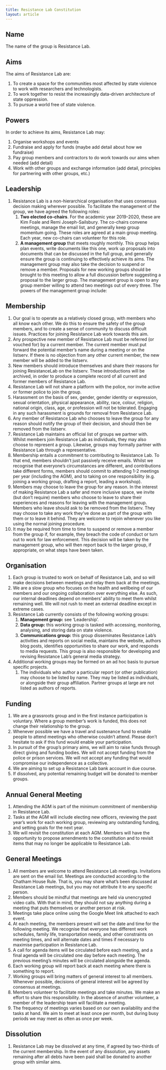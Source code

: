 ```yaml
---
title: Resistance Lab Constitution
layout: article
---
```


## Name

The name of the group is Resistance Lab.

## Aims

The aims of Resistance Lab are: 

1. To create a space for the communities most affected by state violence to work with researchers and technologists.
1. To work together to resist the increasingly data-driven architecture of state oppression.
1. To pursue a world free of state violence.

## Powers

In order to achieve its aims, Resistance Lab may:

1. Organise workshops and events
1. Fundraise and apply for funds (maybe add detail about how we fundraise)
1. Pay group members and contractors to do work towards our aims when needed (add detail)
1. Work with other groups and exchange information (add detail, principles for partnering with other groups, etc.)

## Leadership

1. Resistance Lab is a non-hierarchical organisation that uses consensus decision making
wherever possible. To facilitate the management of the group, we have agreed the following roles:
    1. **Two elected co-chairs**. For the academic year 2019-2020, these are Kim Foale and Remi Joseph-Sailsbury. The co-chairs convene meetings, manage the email list, and generally keep group momentum going. These roles are agreed at a main group meeting. Each year, new co-chairs can volunteer for this role.
    1. **A management group** that meets roughly monthly. This group helps plan events, write documents like this one, work up proposals into documents that can be discussed in the full group, and generally ensure the group is continuing to effectively achieve its aims. The management group may also take the decision to suspend or remove a member. Proposals for new working groups should be brought to this meeting to allow a full discussion before suggesting a proposal to the larger group. The management group is open to any group member willing to attend two meetings out of every three. The powers of the management group include:

## Membership

1. Our goal is to operate as a relatively closed group, with members who all know each other. We do this to ensure the safety of the group members, and to create a sense of community to discuss difficult issues. Practices for joining Resistance Lab work towards this aim.
1. Any prospective new member of Resistance Lab must be referred (or vouched for) by a current member. The current member must put forward the potential member’s name during a meeting or on the listserv. If there is no objection from any other current member, the new member will be added to the listserv.
1. New members should introduce themselves and share their reasons for joining ResistanceLab on the listserv. These introductions will be archived, in order to produce a complete record of all current and former members of Resistance Lab.
1. Resistance Lab will not share a platform with the police, nor invite active or former police to join the group.
1. Harassment on the basis of sex, gender, gender identity or expression, sexual orientation, physical appearance, ability, race, colour, religion, national origin, class, age, or profession will not be tolerated. Engaging in any such harassment is grounds for removal from Resistance Lab.
1. Any member of Resistance Lab who chooses to leave the group for any reason should notify the group of their decision, and should then be removed from the listserv.
1. Resistance Lab maintains an official list of groups we partner with. Whilst members join Resistance Lab as individuals, they may also choose to represent a group. Likewise, groups may formally partner with Resistance Lab through a representative.
1. Membership entails a commitment to contributing to Resistance Lab. To that end, members shouldn’t just passively receive emails. Whilst we recognise that everyone’s circumstances are different, and contributions take different forms, members should commit to attending 1-2 meetings per year (including the AGM), and to taking on one responsibility (e.g. joining a working group, drafting a report, leading a workshop).   
1. Members may choose to leave the group for any reason. In the interest of making Resistance Lab a safer and more inclusive space, we invite (but don’t require) members who choose to leave to share their experiences and reasons for leaving with the management group. Members who leave should ask to be removed from the listserv. They may choose to take any work they’ve done as part of the group with them or to leave it behind. They are welcome to rejoin whenever you like using the normal joining procedure.
1. It may be required from time to time to suspend or remove a member from the group if, for example, they breach the code of conduct or turn out to work for law enforcement. This decision will be taken by the management group, who will then report back to the larger group, if appropriate, on what steps have been taken.

## Organisation

1. Each group is trusted to work on behalf of Resistance Lab, and so will make decisions between meetings and relay them back at the meetings. 
1. We are a slow group who focuses on the health and wellbeing of our members and our ongoing collaboration over everything else. As such, our internal deadlines depend on members’ ability to meet them whilst remaining well. We will not rush to meet an external deadline except in extreme cases.
1. Resistance Lab currently consists of the following working groups:
    1. **Management group:** see ‘Leadership’.
    1. **Data group:** this working group is tasked with accessing, monitoring, analysing, and storing data on state violence.
    1. **Communications group:** this group disseminates Resistance Lab’s activities and reports on social media, maintains the website, authors blog posts, identifies opportunities to share our work, and responds to media requests. This group is also responsible for developing and revising Resistance Lab’s general media strategy.
1. Additional working groups may be formed on an ad hoc basis to pursue specific projects.
    1. The individuals who author a particular report (or other publication) may choose to be listed by name. They may be listed as individuals, or alongside their group affiliation. Partner groups at large are not listed as authors of reports.

## Funding

1. We are a grassroots group and in the first instance participation is voluntary. Where a group member’s work is funded, this does not change their relationship to the group.
1. Whenever possible we have a travel and sustenance fund to enable people to attend meetings who otherwise couldn’t attend. Please don’t hesitate to ask if this fund would enable your participation.
1. In pursuit of the group’s primary aims, we will aim to raise funds through direct giving and funding bodies. We will not accept funding from the police or prison services. We will not accept any funding that would compromise our independence as a collective. 
1. We are aiming to set up a Resistance Lab bank account in due course.
1. If dissolved, any potential remaining budget will be donated to member groups.

## Annual General Meeting

1. Attending the AGM is part of the minimum commitment of membership in Resistance Lab.
1. Tasks at the AGM will include electing new officers, reviewing the past year’s work for each working group, reviewing any outstanding funding, and setting goals for the next year.
1. We will revisit the constitution at each AGM. Members will have the opportunity to propose amendments to the constitution and to revisit items that may no longer be applicable to Resistance Lab.

## General Meetings

1. All members are welcome to attend Resistance Lab meetings. Invitations are sent on the email list.
Meetings are conducted according to the Chatham House Rule. That is, you may share what’s been discussed at Resistance Lab meetings, but you may not attribute it to any specific person.
1. Members should be mindful that meetings are held via unencrypted video calls. With that in mind, they should not say anything during a meeting that puts themselves or another person at risk.
1. Meetings take place online using the Google Meet link attached to each event.
1. At each meeting, the members present will set the date and time for the following meeting. We recognise that everyone has different work schedules, family life, transportation needs, and other constraints on meeting times, and will alternate dates and times if necessary to maximise participation in Resistance Lab.
1. A call for agenda items will be circulated before each meeting, and a final agenda will be circulated one day before each meeting. The previous meeting’s minutes will be circulated alongside the agenda.
1. Each working group will report back at each meeting where there is something to report.
1. Working groups will bring matters of general interest to all members. Whenever possible, decisions of general interest will be agreed by consensus at meetings. 
1. Members volunteer to facilitate meetings and take minutes. We make an effort to share this responsibility. In the absence of another volunteer, a member of the leadership team will facilitate a meeting.
1. The frequency of meetings varies based on our own availability and the tasks at hand. We aim to meet at least once per month, but during busy periods we may meet as often as once per week.

## Dissolution

1. Resistance Lab may be dissolved at any time, if agreed by two-thirds of the current
membership. In the event of any dissolution, any assets remaining after all debts have been
paid shall be donated to another group with similar aims.
